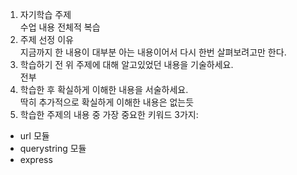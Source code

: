 1. 자기학습 주제\
수업 내용 전체적 복습
2. 주제 선정 이유\
지금까지 한 내용이 대부분 아는 내용이어서 다시 한번 살펴보려고만 한다.
3. 학습하기 전 위 주제에 대해 알고있었던 내용을 기술하세요.\
전부
4. 학습한 후 확실하게 이해한 내용을 서술하세요.\
딱히 추가적으로 확실하게 이해한 내용은 없는듯
5. 학습한 주제의 내용 중 가장 중요한 키워드 3가지:
* url 모듈
* querystring 모듈
* express
